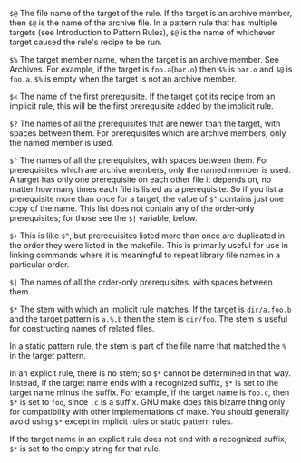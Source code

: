 `$@`
  The file name of the target of the rule. If the target is an archive member,
  then `$@` is the name of the archive file. In a pattern rule that has multiple
  targets (see Introduction to Pattern Rules), `$@` is the name of whichever
  target caused the rule's recipe to be run.


`$%`
  The target member name, when the target is an archive member. See Archives.
  For example, if the target is `foo.a`(`bar.o`) then `$%` is `bar.o` and `$@`
  is `foo.a`. `$%` is empty when the target is not an archive member.


`$<`
  The name of the first prerequisite. If the target got its recipe from
  an implicit rule, this will be the first prerequisite added by the implicit
  rule.


`$?`
  The names of all the prerequisites that are newer than the target, with spaces
  between them. For prerequisites which are archive members, only the named
  member is used.


`$^`
  The names of all the prerequisites, with spaces between them.
  For prerequisites which are archive members, only the named member is used.
  A target has only one prerequisite on each other file it depends on, no matter
  how many times each file is listed as a prerequisite. So if you list
  a prerequisite more than once for a target, the value of `$^` contains just
  one copy of the name. This list does not contain any of the order-only
  prerequisites; for those see the `$|` variable, below.


`$+`
  This is like `$^`, but prerequisites listed more than once are duplicated
  in the order they were listed in the makefile. This is primarily useful
  for use in linking commands where it is meaningful to repeat library file
  names in a particular order.


`$|`
  The names of all the order-only prerequisites, with spaces between them.


`$*`
  The stem with which an implicit rule matches.  If the target is `dir/a.foo.b`
  and the target pattern is `a.%.b` then the stem is `dir/foo`. The stem
  is useful for constructing names of related files.

  In a static pattern rule, the stem is part of the file name that matched
  the `%` in the target pattern.

  In an explicit rule, there is no stem; so `$*` cannot be determined in that
  way. Instead, if the target name ends with a recognized suffix, `$*` is set
  to the target name minus the suffix. For example, if the target name is
  `foo.c`, then `$*` is set to `foo`, since `.c` is a suffix. GNU make does this
  bizarre thing only for compatibility with other implementations of make.
  You should generally avoid using `$*` except in implicit rules or static
  pattern rules.

  If the target name in an explicit rule does not end with a recognized suffix,
  `$*` is set to the empty string for that rule.
